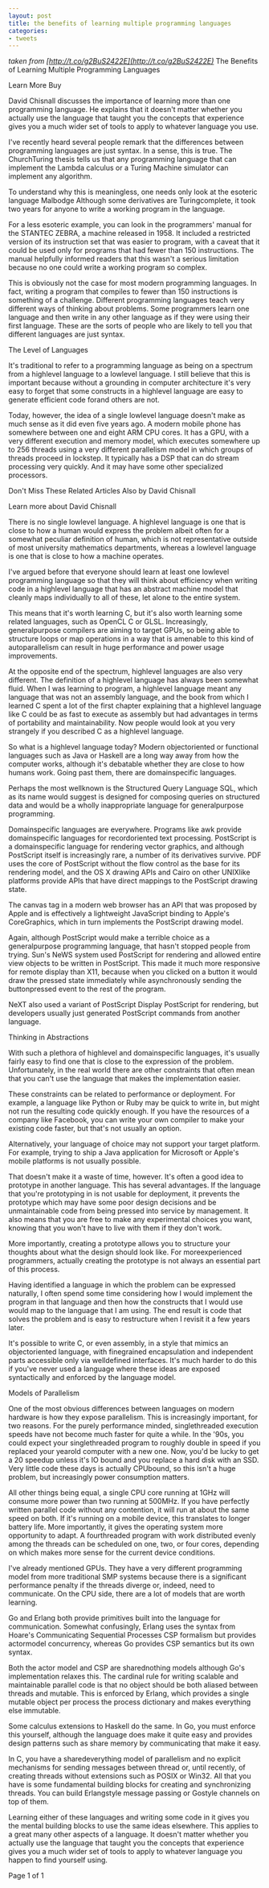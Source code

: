```yaml
---
layout: post
title: the benefits of learning multiple programming languages
categories:
- tweets
---
```

*taken from [http://t.co/g2BuS2422E](http://t.co/g2BuS2422E)*
The Benefits of Learning Multiple Programming Languages

Learn More Buy

David Chisnall discusses the importance of learning more than one programming language. He explains that it doesn't matter whether you actually use the language that taught you the concepts that experience gives you a much wider set of tools to apply to whatever language you use.

I've recently heard several people remark that the differences  between programming languages are just syntax. In a sense, this is  true. The ChurchTuring thesis tells us that any programming language that can  implement the Lambda calculus or a Turing Machine simulator can implement any  algorithm.

To understand why this is meaningless, one needs only look at the  esoteric language Malbodge Although some derivatives are Turingcomplete, it  took two years for anyone to write a working program in the language.

For a less esoteric example, you can look in the programmers'  manual for the STANTEC ZEBRA, a machine released in 1958. It included a  restricted version of its instruction set that was easier to program, with a  caveat that it could be used only for programs that had fewer than 150  instructions. The manual helpfully informed readers that this wasn't a serious  limitation because no one could write a working program so complex.

This is obviously not the case for most modern programming  languages. In fact, writing a program that compiles to fewer than 150  instructions is something of a challenge. Different programming languages teach  very different ways of thinking about problems. Some programmers learn one  language and then write in any other language as if they were using their first  language. These are the sorts of people who are likely to tell you that  different languages are just syntax.

The Level of Languages

It's traditional to refer to a programming language as being on a  spectrum from a highlevel language to a lowlevel language. I still believe  that this is important because without a grounding in computer architecture it's  very easy to forget that some constructs in a highlevel language are easy to  generate efficient code forand others are not.

Today, however, the idea of a single lowlevel language doesn't  make as much sense as it did even five years ago. A modern mobile phone has  somewhere between one and eight ARM CPU cores. It has a GPU, with a very  different execution and memory model, which executes somewhere up to 256  threads using a very different parallelism model in which groups of threads  proceed in lockstep. It typically has a DSP that can do stream processing very  quickly. And it may have some other specialized processors.

Don't Miss These Related Articles Also by David Chisnall

Learn more about David Chisnall

There  is no single lowlevel language.  A highlevel language is one that is close to how a human would express the  problem albeit often for a somewhat peculiar definition of human, which is not representative  outside of most university mathematics departments, whereas a lowlevel  language is one that is close to how a machine operates.

I've argued before that everyone should learn at least one lowlevel programming language so that  they will think about efficiency when writing code in a highlevel language that has  an abstract machine model that cleanly maps individually to all of these, let  alone to the entire system.

This  means that it's worth learning C, but it's also worth learning some related  languages, such as OpenCL C or GLSL. Increasingly, generalpurpose compilers  are aiming to target GPUs, so being able to structure loops or map operations  in a way that is amenable to this kind of autoparallelism can result in huge performance  and power usage improvements.

At the opposite end of the spectrum, highlevel languages are also  very different. The definition of a highlevel language has always been  somewhat fluid. When I was learning to program, a highlevel language meant any  language that was not an assembly language, and the book from which I learned C  spent a lot of the first chapter explaining that a highlevel language like C  could be as fast to execute as assembly but had advantages in terms of  portability and maintainability. Now people would look at you very strangely if  you described C as a highlevel language.

So what is a highlevel language today? Modern objectoriented or  functional languages such as Java or Haskell are a long way away from how the  computer works, although it's debatable whether they are close to how humans  work. Going past them, there are domainspecific languages.

Perhaps the most wellknown is the Structured Query Language SQL,  which as its name would suggest is designed for composing queries on  structured data and would be a wholly inappropriate language for  generalpurpose programming.

Domainspecific languages are everywhere. Programs like awk provide  domainspecific languages for recordoriented text processing. PostScript is a  domainspecific language for rendering vector graphics, and although PostScript  itself is increasingly rare, a number of its derivatives survive. PDF uses the  core of PostScript without the flow control as the base for its rendering  model, and the OS X drawing APIs and Cairo on other UNIXlike platforms  provide APIs that have direct mappings to the PostScript drawing state.

The canvas tag in a modern web browser has an API that was proposed  by Apple and is effectively a lightweight JavaScript binding to Apple's  CoreGraphics, which in turn implements the PostScript drawing model.

Again, although PostScript would make a terrible choice as a  generalpurpose programming language, that hasn't stopped people from trying. Sun's  NeWS system used PostScript for rendering and allowed entire view objects to be  written in PostScript. This made it much more responsive for remote display  than X11, because when you clicked on a button it would draw the pressed state  immediately while asynchronously sending the buttonpressed event to the rest  of the program.

NeXT also used a variant of PostScript Display PostScript for  rendering, but developers usually just generated PostScript commands from  another language.

Thinking in Abstractions

With such a plethora of highlevel and domainspecific languages,  it's usually fairly easy to find one that is close to the expression of the  problem. Unfortunately, in the real world there are other constraints that  often mean that you can't use the language that makes the implementation easier.

These constraints can be related to performance or deployment. For  example, a language like Python or Ruby may be quick to write in, but might not  run the resulting code quickly enough. If you have the resources of a company  like Facebook, you can write your own compiler to make your existing code  faster, but that's not usually an option.

Alternatively, your language of choice may not support your target  platform. For example, trying to ship a Java application for Microsoft or Apple's  mobile platforms is not usually possible.

That doesn't make it a waste of time, however. It's often a good  idea to prototype in another language. This has several advantages. If the  language that you're prototyping in is not usable for deployment, it prevents  the prototype which may have some poor design decisions and be unmaintainable  code from being pressed into service by management. It also means that you are  free to make any experimental choices you want, knowing that you won't have to  live with them if they don't work.

More importantly, creating a prototype allows you to structure your  thoughts about what the design should look like. For moreexperienced  programmers, actually creating the prototype is not always an essential part of  this process.

Having identified a language in which the problem can be expressed  naturally, I often spend some time considering how I would implement the  program in that language and then how the constructs that I would use would map  to the language that I am using. The end result is code that solves the problem  and is easy to restructure when I revisit it a few years later.

It's possible to write C, or even assembly, in a style that mimics  an objectoriented language, with finegrained encapsulation and independent  parts accessible only via welldefined interfaces. It's much harder to do this  if you've never used a language where these ideas are exposed syntactically and  enforced by the language model.

Models of Parallelism

One of the most obvious differences between languages on modern  hardware is how they expose parallelism. This is increasingly important, for  two reasons. For the purely performance minded, singlethreaded execution  speeds have not become much faster for quite a while. In the '90s, you could  expect your singlethreaded program to roughly double in speed if you replaced  your yearold computer with a new one. Now, you'd be lucky to get a 20 speedup  unless it's IO bound and you replace a hard disk with an SSD. Very little  code these days is actually CPUbound, so this isn't a huge problem, but  increasingly power consumption matters.

All other things being equal, a single CPU core running at 1GHz  will consume more power than two running at 500MHz. If you have perfectly  written parallel code without any contention, it will run at about the same  speed on both. If it's running on a mobile device, this translates to longer  battery life. More importantly, it gives the operating system more opportunity  to adapt. A fourthreaded program with work distributed evenly among the  threads can be scheduled on one, two, or four cores, depending on which makes  more sense for the current device conditions.

I've already mentioned GPUs. They have a very different programming  model from more traditional SMP systems because there is a significant  performance penalty if the threads diverge or, indeed, need to communicate. On  the CPU side, there are a lot of models that are worth learning.

Go and Erlang both provide primitives built into the language for  communication. Somewhat confusingly, Erlang uses the syntax from Hoare's  Communicating Sequential Processes CSP formalism but provides actormodel  concurrency, whereas Go provides CSP semantics but its own syntax.

Both the actor model and CSP are sharednothing models although Go's  implementation relaxes this. The cardinal rule for writing scalable and  maintainable parallel code is that no object should be both aliased between  threads and mutable. This is enforced by Erlang, which provides a single  mutable object per process the process dictionary and makes everything else  immutable.

Some calculus  extensions to Haskell do the same. In Go, you must enforce this yourself,  although the language does make it quite easy and provides design patterns such  as share memory by communicating that make it easy.

In C, you have a sharedeverything model of parallelism and no  explicit mechanisms for sending messages between thread or, until recently, of  creating threads without extensions such as POSIX or Win32. All that you have  is some fundamental building blocks for creating and synchronizing threads. You  can build Erlangstyle message passing or Gostyle channels on top of them.

Learning either of these languages and writing some code in it  gives you the mental building blocks to use the same ideas elsewhere. This  applies to a great many other aspects of a language. It doesn't matter whether  you actually use the language that taught you the concepts that experience  gives you a much wider set of tools to apply to whatever language you happen to  find yourself using.

Page 1 of 1

